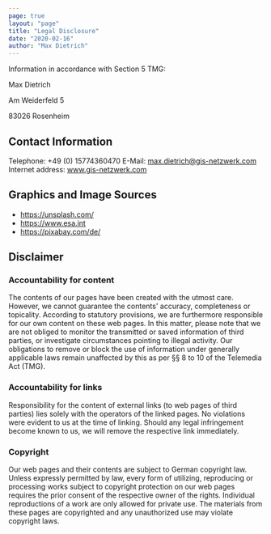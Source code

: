 ```yaml
---
page: true
layout: "page"
title: "Legal Disclosure"
date: "2020-02-16"
author: "Max Dietrich"
---
```


Information in accordance with Section 5 TMG:

Max Dietrich

Am Weiderfeld 5

83026 Rosenheim

## Contact Information

Telephone: +49 (0) 15774360470
E-Mail: max.dietrich@gis-netzwerk.com
Internet address: www.gis-netzwerk.com

## Graphics and Image Sources

+ https://unsplash.com/
+ https://www.esa.int
+ https://pixabay.com/de/

## Disclaimer

### Accountability for content

The contents of our pages have been created with the utmost care. However, we cannot guarantee the contents' accuracy, completeness or topicality. According to statutory provisions, we are furthermore responsible for our own content on these web pages. In this matter, please note that we are not obliged to monitor the transmitted or saved information of third parties, or investigate circumstances pointing to illegal activity. Our obligations to remove or block the use of information under generally applicable laws remain unaffected by this as per §§ 8 to 10 of the Telemedia Act (TMG).

### Accountability for links

Responsibility for the content of external links (to web pages of third parties) lies solely with the operators of the linked pages. No violations were evident to us at the time of linking. Should any legal infringement become known to us, we will remove the respective link immediately.

### Copyright

Our web pages and their contents are subject to German copyright law. Unless expressly permitted by law, every form of utilizing, reproducing or processing works subject to copyright protection on our web pages requires the prior consent of the respective owner of the rights. Individual reproductions of a work are only allowed for private use. The materials from these pages are copyrighted and any unauthorized use may violate copyright laws.